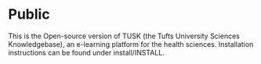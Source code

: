 Public
======

This is the Open-source version of TUSK (the Tufts University Sciences Knowledgebase), an e-learning platform for the health sciences. Installation instructions can be found under install/INSTALL.
